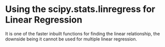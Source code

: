 # Using the scipy.stats.linregress for Linear Regression

It is one of the faster inbuilt functions for finding the linear relationship, 
the downside being it cannot be used for multiple linear regression.
